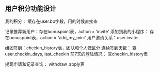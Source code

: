## 用户积分功能设计

我的积分： 缓存在user.bp字段，用的时候直接查

记录推荐新用户：存在bonuspoint表，action = 'invite'
添加到我的小程序： 存在bonuspoint表，action = 'add_my_mini'
用户邀请关系：user.inviter


组团签到：checkin_history表，团队和个人做区分
连续签到天数： 查 user.checkin_days, last_checkin
前7天的登陆情况： 查checkin_history表

提现申请和记录查询： withdraw_apply表



